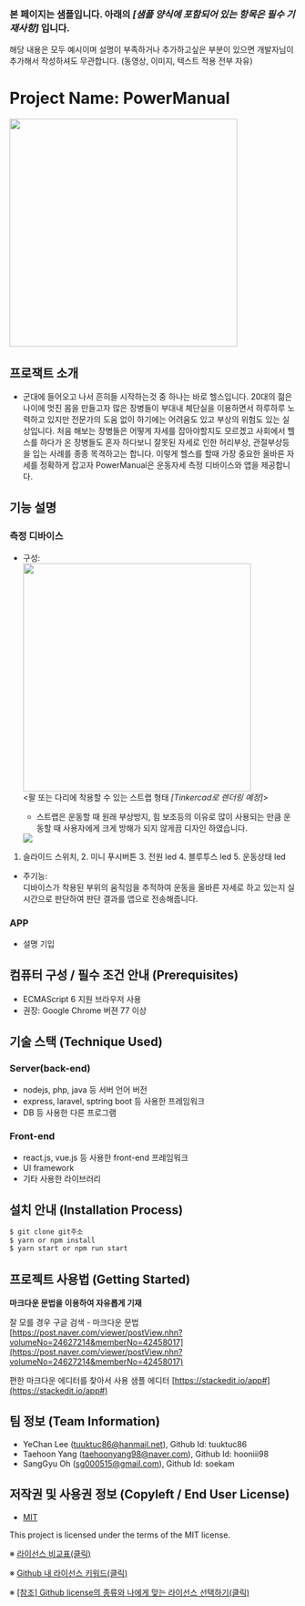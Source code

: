 ### 본 페이지는 샘플입니다. 아래의 *[샘플 양식에 포함되어 있는 항목은 필수 기재사항]*   입니다.
해당 내용은 모두 예시이며 설명이 부족하거나 추가하고싶은 부분이 있으면 개발자님이 추가해서 작성하셔도 무관합니다. (동영상, 이미지, 텍스트 적용 전부 자유)


# Project Name: PowerManual
<img src="https://github.com/osamhack2021/APP_IoT_PowerManual_PowerManual/blob/main/Images/logo.png?raw=true" width="400" height="400"/>  

## 프로잭트 소개
- 군대에 들어오고 나서 흔히들 시작하는것 중 하나는 바로 헬스입니다. 20대의 젊은 나이에 멋진 몸을 만들고자 많은 장병들이 부대내 체단실을 이용하면서 하루하루 노력하고 있지만 전문가의 도움 없이 하기에는 어려움도 있고 부상의 위험도 있는 실상입니다. 처음 해보는 장병들은 어떻게 자세를 잡아야할지도 모르겠고 사회에서 헬스를 하다가 온 장병들도 혼자 하다보니 잘못된 자세로 인한 허리부상, 관절부상등을 입는 사례를 종종 목격하고는 합니다. 이렇게 헬스를 할때 가장 중요한 올바른 자세를 정확하게 잡고자 PowerManual은 운동자세 측정 디바이스와 앱을 제공합니다.


## 기능 설명
### 측정 디바이스
- 구성:  
      <img src="http://img2.tmon.kr/cdn3/deals/2021/03/24/5608094054/front_0face_ir3dm.jpg" width="400" height="400"/>  
      <팔 또는 다리에 착용할 수 있는 스트랩 형태 *[Tinkercad로 렌더링 예정]*>  
  - 스트랩은 운동할 때 원래 부상방지, 힘 보조등의 이유로 많이 사용되는 만큼 운동할 때 사용자에게 크게 방해가 되지 않게끔 디자인 하였습니다.  

   <img src="https://github.com/osamhack2021/APP_IoT_PowerManual_PowerManual/blob/main/Images/powermanual_device.png?raw=true"/>  

1. 슬라이드 스위치,
      2. 미니 푸시버튼
      3. 전원 led
      4. 블루투스 led
      5. 운동상태 led

 - 주기능:  
        디바이스가 착용된 부위의 움직임을 추적하여 운동을 올바른 자세로 하고 있는지 실시간으로 판단하여 판단 결과를 앱으로 전송해줍니다.

### APP
 - 설명 기입 

## 컴퓨터 구성 / 필수 조건 안내 (Prerequisites)
* ECMAScript 6 지원 브라우저 사용
* 권장: Google Chrome 버젼 77 이상

## 기술 스택 (Technique Used) 
### Server(back-end)
 -  nodejs, php, java 등 서버 언어 버전 
 - express, laravel, sptring boot 등 사용한 프레임워크 
 - DB 등 사용한 다른 프로그램 
 
### Front-end
 -  react.js, vue.js 등 사용한 front-end 프레임워크 
 -  UI framework
 - 기타 사용한 라이브러리

## 설치 안내 (Installation Process)
```bash
$ git clone git주소
$ yarn or npm install
$ yarn start or npm run start
```

## 프로젝트 사용법 (Getting Started)
**마크다운 문법을 이용하여 자유롭게 기재**

잘 모를 경우
구글 검색 - 마크다운 문법
[https://post.naver.com/viewer/postView.nhn?volumeNo=24627214&memberNo=42458017](https://post.naver.com/viewer/postView.nhn?volumeNo=24627214&memberNo=42458017)

 편한 마크다운 에디터를 찾아서 사용
 샘플 에디터 [https://stackedit.io/app#](https://stackedit.io/app#)
 
## 팀 정보 (Team Information)
- YeChan Lee (tuuktuc86@hanmail.net), Github Id: tuuktuc86
- Taehoon Yang (taehoonyang98@naver.com), Github Id: hooniii98
- SangGyu Oh (sg000515@gmail.com), Github Id: soekam

## 저작권 및 사용권 정보 (Copyleft / End User License)
 * [MIT](https://github.com/osam2020-WEB/Sample-ProjectName-TeamName/blob/master/license.md)

This project is licensed under the terms of the MIT license.

※ [라이선스 비교표(클릭)](https://olis.or.kr/license/compareGuide.do)

※ [Github 내 라이선스 키워드(클릭)](https://docs.github.com/en/github/creating-cloning-and-archiving-repositories/creating-a-repository-on-github/licensing-a-repository)

※ [\[참조\] Github license의 종류와 나에게 맞는 라이선스 선택하기(클릭)](https://flyingsquirrel.medium.com/github-license%EC%9D%98-%EC%A2%85%EB%A5%98%EC%99%80-%EB%82%98%EC%97%90%EA%B2%8C-%EB%A7%9E%EB%8A%94-%EB%9D%BC%EC%9D%B4%EC%84%A0%EC%8A%A4-%EC%84%A0%ED%83%9D%ED%95%98%EA%B8%B0-ae29925e8ff4)

